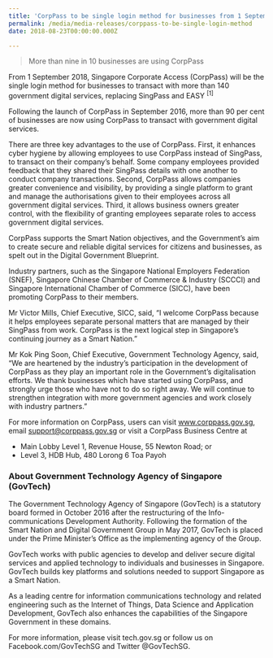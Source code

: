 ```yaml
---
title: 'CorpPass to be single login method for businesses from 1 September 2018'
permalink: /media/media-releases/corppass-to-be-single-login-method
date: 2018-08-23T00:00:00.000Z

---
```


> More than nine in 10 businesses are using CorpPass 

From 1 September 2018, Singapore Corporate Access (CorpPass) will be the single login method for businesses to transact with more than 140 government digital services, replacing SingPass and EASY <sup>[1]</sup>
 
Following the launch of CorpPass in September 2016, more than 90 per cent of businesses are now using CorpPass to transact with government digital services.  

There are three key advantages to the use of CorpPass. First, it enhances cyber hygiene by allowing employees to use CorpPass instead of SingPass, to transact on their company’s behalf. Some company employees provided feedback that they shared their SingPass details with one another to conduct company transactions. Second, CorpPass allows companies greater convenience and visibility, by providing a single platform to grant and manage the authorisations given to their employees across all government digital services. Third, it allows business owners greater control, with the flexibility of granting employees separate roles to access government digital services.
 
CorpPass supports the Smart Nation objectives, and the Government’s aim to create secure and reliable digital services for citizens and businesses, as spelt out in the Digital Government Blueprint. 
 
Industry partners, such as the Singapore National Employers Federation (SNEF), Singapore Chinese Chamber of Commerce & Industry (SCCCI) and Singapore International Chamber of Commerce (SICC), have been promoting CorpPass to their members. 

Mr Victor Mills, Chief Executive, SICC, said, “I welcome CorpPass because it helps employees separate personal matters that are managed by their SingPass from work. CorpPass is the next logical step in Singapore’s continuing journey as a Smart Nation.” 

Mr Kok Ping Soon, Chief Executive, Government Technology Agency, said, “We are heartened by the industry’s participation in the development of CorpPass as they play an important role in the Government’s digitalisation efforts. We thank businesses which have started using CorpPass, and strongly urge those who have not to do so right away. We will continue to strengthen integration with more government agencies and work closely with industry partners.” 
 
For more information on CorpPass, users can visit www.corppass.gov.sg, email support@corppass.gov.sg or visit a CorpPass Business Centre at 
* Main Lobby Level 1, Revenue House, 55 Newton Road; or 
* Level 3, HDB Hub, 480 Lorong 6 Toa Payoh


### **About Government Technology Agency of Singapore (GovTech)**
The Government Technology Agency of Singapore (GovTech) is a statutory board formed in October 2016 after the restructuring of the Info-communications Development Authority. Following the formation of the Smart Nation and Digital Government Group in May 2017, GovTech is placed under the Prime Minister’s Office as the implementing agency of the Group. 

GovTech works with public agencies to develop and deliver secure digital services and applied technology to individuals and businesses in Singapore. GovTech builds key platforms and solutions needed to support Singapore as a Smart Nation. 

As a leading centre for information communications technology and related engineering such as the Internet of Things, Data Science and Application Development, GovTech also enhances the capabilities of the Singapore Government in these domains. 

For more information, please visit tech.gov.sg or follow us on Facebook.com/GovTechSG and Twitter @GovTechSG.

